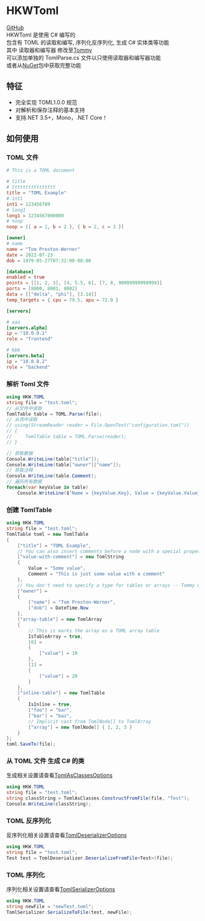 # HKWToml

[GitHub](https://github.com/Hakoyu/HKWToml)  
HKWToml 是使用 C# 编写的  
包含有 TOML 的读取和编写, 序列化反序列化, 生成 C# 实体类等功能  
其中 读取器和编写器 修改至[Tommy](https://github.com/dezhidki/Tommy)  
可以添加单独的 TomlParse.cs 文件以只使用读取器和编写器功能  
或者从[NuGet](https://www.nuget.org/packages/HKWToml)包中获取完整功能  

## 特征

- 完全实现 TOML1.0.0 规范
- 对解析和保存注释的基本支持
- 支持.NET 3.5+，Mono，.NET Core！

## 如何使用

### TOML 文件

```toml
# This is a TOML document

# title
# tttttttttttttttt
title = "TOML Example"
# int1
int1 = 123456789
# long1
long1 = 1234567890000
# noop
noop = [{ a = 1, b = 2 }, { b = 2, c = 3 }]

[owner]
# name
name = "Tom Preston-Werner"
date = 2022-07-23
dob = 1979-05-27T07:32:00-08:00

[database]
enabled = true
points = [[1, 2, 3], [4, 5.5, 6], [7, 8, 99999999999999]]
ports = [8000, 8001, 8002]
data = [["delta", "phi"], [3.14]]
temp_targets = { cpu = 79.5, apu = 72.0 }

[servers]

# aaa
[servers.alpha]
ip = "10.0.0.1"
role = "frontend"

# bbb
[servers.beta]
ip = "10.0.0.2"
role = "backend"
```

### 解析 Toml 文件

```csharp
using HKW.TOML
string file = "test.toml";
// 从文件中读取
TomlTable table = TOML.Parse(file);
// 从流中读取
// using(StreamReader reader = File.OpenText("configuration.toml"))
// {
//     TomlTable table = TOML.Parse(reader);
// }

// 获取数据
Console.WriteLine(table["title"]);
Console.WriteLine(table["owner"]["name"]);
// 获取注释
Console.WriteLine(table.Comment);
// 遍历所有数据
foreach(var keyValue in table)
    Console.WriteLine($"Name = {keyValue.Key}, Value = {keyValue.Value}");
```

### 创建 TomlTable

```csharp
using HKW.TOML
string file = "test.toml";
TomlTable toml = new TomlTable
{
    ["title"] = "TOML Example",
    // You can also insert comments before a node with a special property
    ["value-with-comment"] = new TomlString
    {
        Value = "Some value",
        Comment = "This is just some value with a comment"
    },
    // You don't need to specify a type for tables or arrays -- Tommy will figure that out for you
    ["owner"] =
    {
        ["name"] = "Tom Preston-Werner",
        ["dob"] = DateTime.Now
    },
    ["array-table"] = new TomlArray
    {
        // This is marks the array as a TOML array table
        IsTableArray = true,
        [0] =
        {
            ["value"] = 10
        },
        [1] =
        {
            ["value"] = 20
        }
    },
    ["inline-table"] = new TomlTable
    {
        IsInline = true,
        ["foo"] = "bar",
        ["bar"] = "baz",
        // Implicit cast from TomlNode[] to TomlArray
        ["array"] = new TomlNode[] { 1, 2, 3 }
    }
};
toml.SaveTo(file);
```

### 从 TOML 文件 生成 C# 的类

生成相关设置请查看[TomlAsClassesOptions](https://github.com/Hakoyu/HKWToml/blob/master/TOML/TomlAsClasses/TomlAsClassesOptions.cs)

```csharp
using HKW.TOML
string file = "test.toml";
string classString = TomlAsClasses.ConstructFromFile(file, "Test");
Console.WriteLine(classString);
```

### TOML 反序列化

反序列化相关设置请查看[TomlDeserializerOptions](https://github.com/Hakoyu/HKWToml/blob/master/TOML/TomlDeserializer/TomlDeserializerOptions.cs)

```csharp
using HKW.TOML
string file = "test.toml";
Test test = TomlDeserializer.DeserializeFromFile<Test>(file);
```

### TOML 序列化

序列化相关设置请查看[TomlSerializerOptions](https://github.com/Hakoyu/HKWToml/blob/master/TOML/TomlSerializer/TomlSerializerOptions.cs)

```csharp
using HKW.TOML
string newFile = "newTest.toml";
TomlSerializer.SerializeToFile(test, newFile);
```
